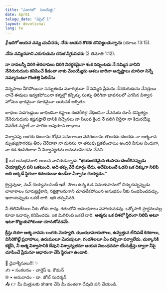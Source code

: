 ```yaml
---
title: "ఎడారిలో  సెలయేర్లు"
date: Apr01
telugu_date: "ఏప్రిల్ 1"
layout: devotional
lang: te
---
```


***📖ఇదిగో ఆయన నన్ను చంపినను, నేను ఆయన కొరకు కనిపెట్టుచున్నాను***
 (యోబు 13:15).

***నేను నమ్మినవాని ఎరుగుదును గనుక సిగ్గుపడను*** 
(2 తిమోతి 1:12). 

**నా నావలన్నీ విరిగి తెరచాపలు చిరిగి నిరర్థకమైనా శంక నన్నంటదు నే నమ్మిన వానిని నేనెరుగుదును కనిపించే కీడంతా నాకు మేలయ్యేను ఆశలు జారినా అదృష్టాలు మారినా నిన్నే నమ్మానంటూ గొంతెత్తి పిలిచేను**

విన్నపాలు వీగిపోయినా సన్నుతుడు మూగయైనా నే నమ్మిన ప్రేమను నేనెరుగుదును నేనర్రులు చాచే ఈవులు ఇవ్వకపోయినా కళ్ళల్లో కన్నీళ్ళు సుళ్ళు తిరిగినా భావనలలో ఎగసిన విశ్వాస హోమం భారమైనా దూరమైనా ఆయనకే అర్పితం

బాధలు వడగండ్లయి బాధించినా కష్టాలు కందిరీగలై వేధించినా నేనెదురు చూసే ఔన్నత్యం నేనెరుగుదును కష్టనష్టాలే దానికి నిచ్చెనలు నా సిలువ క్రింద నే నలిగి నీరైనా నా కెదురయ్యే విపరీత నష్టాలే నా పాలిట అపురూప లాభాలు

విశ్వాసపు లంగరు దించాను శోధన పెనుగాలుల నెదిరించాను తొణకదు బెణకదు నా ఆత్మనావ మృత్యుసాగరపు తీరం చేరేదాకా నా మనసు నా తనువు ప్రకటించాయి అందరి వీనుల విందుగా, నా కడ ఊపిరిదాకా నీ విశ్వాస్యతను అనుమానించను నేనని

🔺 ఒక అనుభవశాలి అయిన నావికుడన్నాడు **“భయంకరమైన తుపాను చెలరేగినప్పుడు చెయ్యాల్సిన పని ఒకటుంది. అది తప్ప వేరే మార్గం లేదు. అదేమిటంటే ఓడని ఒక దిక్కుగా నిలిపి అది అక్కడే స్థిరంగా కదలకుండా ఉండేలా ఏర్పాటు చెయ్యడం.”**

క్రైస్తవుడా, నువ్ చెయ్యవలసిందీ ఇదే. పౌలు ఉన్న ఓడ పెనుతుపానులో చిక్కుకున్నప్పుడు చాలాకాలం సూర్యుణ్ణికాని, నక్షత్రాలనుగాని చూడలేకపోయిన అనుభవం నీకు సంభవించవచ్చు. ఇలాంటప్పుడు ఒకటే దారి. ఇది తప్పనిసరి.

నీ తెలివితేటలు నీకు తోడు రావు. గతంలోని అనుభవాలు సహాయపడవు. ఒక్కోసారి ప్రార్థనలవల్ల కూడా ఓదార్పు కనిపించదు. ఇక మిగిలింది ఒకటే దారి. 
**ఆత్మను ఒక దిశలో స్థిరంగా నిలిపి అటూ ఇటూ కొట్టుకుపోకుండా చూసుకోవడమే.**

**క్రీస్తు దిశగా ఆత్మ నావను లంగరు వెయ్యాలి. ఝంఝామారుతాలు, ఉవ్వెత్తున లేచిపడే కెరటాలు, విసిరికొట్టే ప్రవాహాలు, ఉరుములూ మెరుపులూ, గండశిలలూ ఏం వచ్చినా పర్వాలేదు. చుక్కానికి కట్టేసి, నీ ఆత్మ విశ్వాసానికి దేవుని విశ్వాస్యతనూ ఆయన నిబంధననూ యేసుక్రీస్తు ద్వారా నీపై చూపించే ప్రేమనూ ఆధారంగా చేసి స్థిరంగా ఉండాలి.**


<div class="blessing">🙏 <span class="bless-text">దైవాశ్శీసులు!!!</span> ✨</div>

<div class="credit">✍️ <span class="credit-text">▪ సంకలనం - చార్లెస్ ఇ. కౌమన్</span></div>
<div class="credit">🌐 <span class="credit-text">▪ అనువాదం - డా. జోబ్ సుదర్శన్</span></div>


<div class="share">📤 👉 <span class="share-text">మీ మిత్రులకు share చేసి మీ వంతుగా దేవుని పని చేయండి.</span></div>
